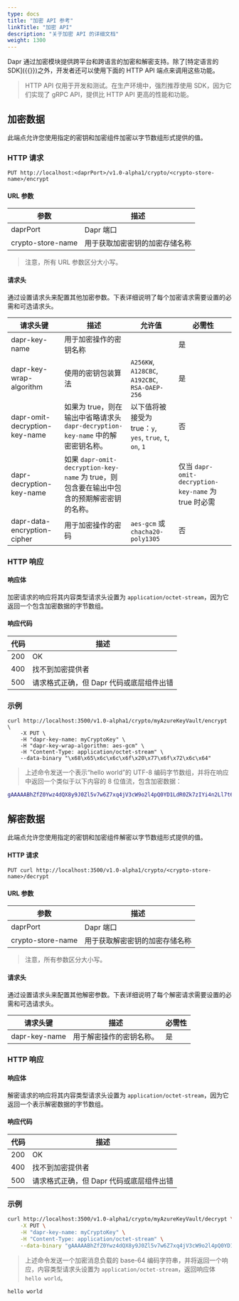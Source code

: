 ```yaml
---
type: docs
title: "加密 API 参考"
linkTitle: "加密 API"
description: "关于加密 API 的详细文档"
weight: 1300
---
```


Dapr 通过加密模块提供跨平台和跨语言的加密和解密支持。除了[特定语言的 SDK]({{<ref sdks>}})之外，开发者还可以使用下面的 HTTP API 端点来调用这些功能。

> HTTP API 仅用于开发和测试。在生产环境中，强烈推荐使用 SDK，因为它们实现了 gRPC API，提供比 HTTP API 更高的性能和功能。

## 加密数据

此端点允许您使用指定的密钥和加密组件加密以字节数组形式提供的值。

### HTTP 请求

```
PUT http://localhost:<daprPort>/v1.0-alpha1/crypto/<crypto-store-name>/encrypt
```

#### URL 参数
| 参数               | 描述                                                         |
|-------------------|-------------------------------------------------------------|
| daprPort          | Dapr 端口                                                   |
| crypto-store-name | 用于获取加密密钥的加密存储名称                               |

> 注意，所有 URL 参数区分大小写。

#### 请求头
通过设置请求头来配置其他加密参数。下表详细说明了每个加密请求需要设置的必需和可选请求头。

| 请求头键                    | 描述                                                                                                                                                                                         | 允许值                                                                            | 必需性                                                 |
|----------------------------|---------------------------------------------------------------------------------------------------------------------------------------------------------------------------------------------|-----------------------------------------------------------------------------------|--------------------------------------------------------|
| dapr-key-name              | 用于加密操作的密钥名称                                                                                                                                                                       |                                                                                   | 是                                                      |
| dapr-key-wrap-algorithm    | 使用的密钥包装算法                                                                                                                                                                           | `A256KW`, `A128CBC`, `A192CBC`, `RSA-OAEP-256`                                    | 是                                                      |
| dapr-omit-decryption-key-name | 如果为 true，则在输出中省略请求头 `dapr-decryption-key-name` 中的解密密钥名称。                                                                                                             | 以下值将被接受为 true：`y`, `yes`, `true`, `t`, `on`, `1`                         | 否                                                      |
| dapr-decryption-key-name   | 如果 `dapr-omit-decryption-key-name` 为 true，则包含要在输出中包含的预期解密密钥的名称。                                                                                                     |                                                                                   | 仅当 `dapr-omit-decryption-key-name` 为 true 时必需     |
| dapr-data-encryption-cipher| 用于加密操作的密码                                                                                                                                                                           | `aes-gcm` 或 `chacha20-poly1305`                                                  | 否                                                      |

### HTTP 响应

#### 响应体
加密请求的响应将其内容类型请求头设置为 `application/octet-stream`，因为它返回一个包含加密数据的字节数组。

#### 响应代码
| 代码 | 描述                                                             |
|------|-----------------------------------------------------------------|
| 200  | OK                                                              |
| 400  | 找不到加密提供者                                                |
| 500  | 请求格式正确，但 Dapr 代码或底层组件出错                         |

### 示例
```shell
curl http://localhost:3500/v1.0-alpha1/crypto/myAzureKeyVault/encrypt \
    -X PUT \
    -H "dapr-key-name: myCryptoKey" \
    -H "dapr-key-wrap-algorithm: aes-gcm" \ 
    -H "Content-Type: application/octet-stream" \ 
    --data-binary "\x68\x65\x6c\x6c\x6f\x20\x77\x6f\x72\x6c\x64"
```

> 上述命令发送一个表示“hello world”的 UTF-8 编码字节数组，并将在响应中返回一个类似于以下内容的 8 位值流，包含加密数据：

```bash
gAAAAABhZfZ0Ywz4dQX8y9J0Zl5v7w6Z7xq4jV3cW9o2l4pQ0YD1LdR0Zk7zIYi4n2Ll7t6f0Z4X7r8x9o6a8GyL0X1m9Q0Z0A==
```

## 解密数据

此端点允许您使用指定的密钥和加密组件解密以字节数组形式提供的值。

#### HTTP 请求

```
PUT curl http://localhost:3500/v1.0-alpha1/crypto/<crypto-store-name>/decrypt
```

#### URL 参数

| 参数               | 描述                                                         |
|-------------------|-------------------------------------------------------------|
| daprPort          | Dapr 端口                                                   |
| crypto-store-name | 用于获取解密密钥的加密存储名称                               |

> 注意，所有参数区分大小写。

#### 请求头
通过设置请求头来配置其他解密参数。下表详细说明了每个解密请求需要设置的必需和可选请求头。

| 请求头键    | 描述                                              | 必需性 |
|------------|--------------------------------------------------|--------|
| dapr-key-name | 用于解密操作的密钥名称。                        | 是      |

### HTTP 响应

#### 响应体
解密请求的响应将其内容类型请求头设置为 `application/octet-stream`，因为它返回一个表示解密数据的字节数组。

#### 响应代码
| 代码 | 描述                                                             |
|------|-----------------------------------------------------------------|
| 200  | OK                                                              |
| 400  | 找不到加密提供者                                                |
| 500  | 请求格式正确，但 Dapr 代码或底层组件出错                         |

### 示例
```bash
curl http://localhost:3500/v1.0-alpha1/crypto/myAzureKeyVault/decrypt \
    -X PUT \
    -H "dapr-key-name: myCryptoKey" \
    -H "Content-Type: application/octet-stream" \
    --data-binary "gAAAAABhZfZ0Ywz4dQX8y9J0Zl5v7w6Z7xq4jV3cW9o2l4pQ0YD1LdR0Zk7zIYi4n2Ll7t6f0Z4X7r8x9o6a8GyL0X1m9Q0Z0A=="
```

> 上述命令发送一个加密消息负载的 base-64 编码字符串，并将返回一个响应，内容类型请求头设置为 `application/octet-stream`，返回响应体 `hello world`。

```bash
hello world
